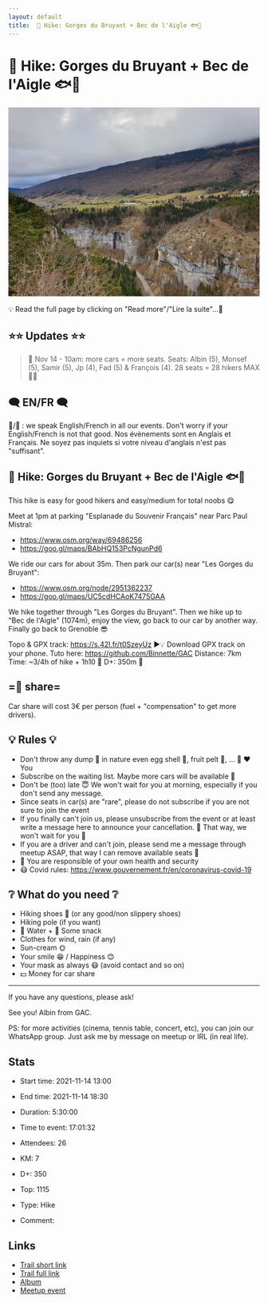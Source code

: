 ```yaml
---
layout: default
title:  🥾 Hike: Gorges du Bruyant + Bec de l'Aigle 🐟️🍁
---
```


#  🥾 Hike: Gorges du Bruyant + Bec de l'Aigle 🐟️🍁

![2021-11-14](/Stats/img/orig/2021-11-14.jpg)

💡 Read the full page by clicking on "Read more"/"Lire la suite"...💜

## ⭐⭐ Updates ⭐⭐
> 📅 Nov 14 - 10am: more cars = more seats. Seats: Albin (5), Monsef (5), Samir (5), Jp (4), Fad (5) & François (4). 28 seats = 28 hikers MAX 🚶‍♂️

## 🗨️ EN/FR 🗨️
🦅/🐓 : we speak English/French in all our events. Don't worry if your English/French is not that good. Nos évènements sont en Anglais et Français. Ne soyez pas inquiets si votre niveau d'anglais n'est pas "suffisant".

## 🥾 Hike: Gorges du Bruyant + Bec de l'Aigle 🐟️🍁
This hike is easy for good hikers and easy/medium for total noobs 😋

Meet at 1pm at parking "Esplanade du Souvenir Français" near Parc Paul Mistral:
- https://www.osm.org/way/69486256
- https://goo.gl/maps/BAbHQ153PcNgunPd6

We ride our cars for about 35m. Then park our car(s) near "Les Gorges du Bruyant":
- https://www.osm.org/node/2951362237
- https://goo.gl/maps/UC5cdHCAoK7475GAA

We hike together through "Les Gorges du Bruyant". Then we hike up to "Bec de l'Aigle" (1074m), enjoy the view, go back to our car by another way. Finally go back to Grenoble 😎

Topo & GPX track: https://s.42l.fr/t0SzeyUz
▶💡 Download GPX track on your phone. Tuto here: https://github.com/Binnette/GAC
Distance: 7km
Time: ~3/4h of hike + 1h10 🚗
D+: 350m 🦣

## =🚗 share=
Car share will cost 3€ per person (fuel + "compensation" to get more drivers).

## 💡 Rules 💡
- Don't throw any dump 🚮 in nature even egg shell 🥚, fruit pelt 🍌, ... 🌳 ❤️ You
- Subscribe on the waiting list. Maybe more cars will be available 🚗
- Don't be (too) late 😇 We won't wait for you at morning, especially if you don't send any message.
- Since seats in car(s) are "rare", please do not subscribe if you are not sure to join the event
- If you finally can't join us, please unsubscribe from the event or at least write a message here to announce your cancellation. 💜 That way, we won't wait for you 💜
- If you are a driver and can't join, please send me a message through meetup ASAP, that way I can remove available seats 🚗
- 💟 You are responsible of your own health and security
- 😷 Covid rules: https://www.gouvernement.fr/en/coronavirus-covid-19

## ❔ What do you need ❔
- Hiking shoes 🥾 (or any good/non slippery shoes)
- Hiking pole (if you want)
- 🧃 Water + 🍫 Some snack
- Clothes for wind, rain (if any)
- Sun-cream 🌞
- Your smile 😁 / Happiness 😊
- Your mask as always 😷 (avoid contact and so on)
- 💵 Money for car share

-----------------------
If you have any questions, please ask!

See you! Albin from GAC.

PS: for more activities (cinema, tennis table, concert, etc), you can join our WhatsApp group. Just ask me by message on meetup or IRL (in real life).

## Stats

- Start time: 2021-11-14 13:00
- End time: 2021-11-14 18:30
- Duration: 5:30:00
- Time to event: 17:01:32
- Attendees: 26

- KM: 7
- D+: 350
- Top: 1115
- Type: Hike
- Comment: 

## Links

- [Trail short link](https://s.42l.fr/4lYJAQTL)
- [Trail full link]()
- [Album](https://binnette.github.io/GacImg2021/2021-11-14-🥾-Hike-Gorges-du-Bruyant-Bec-de-lAigle-🐟️🍁.html)
- [Meetup event](https://www.meetup.com/grenoble-adventure-club-english-french/events/282066634/)
